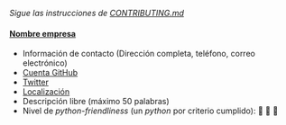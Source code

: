 *Sigue las instrucciones de [CONTRIBUTING.md](CONTRIBUTING.md)*

#### [Nombre empresa](http://empresa.com/)

* Información de contacto (Dirección completa, teléfono, correo electrónico)
* [Cuenta GitHub](http://github.com/empresa/)
* [Twitter](http://twitter.com/empresa/)
* [Localización](http://www.openstreetmap.org/?mlat=latitud&mlon=longitud#map=18/latitud/longitud)
* Descripción libre (máximo 50 palabras)
* Nivel de *python-friendliness* (un *python* por criterio cumplido): :snake: :snake: :snake:
